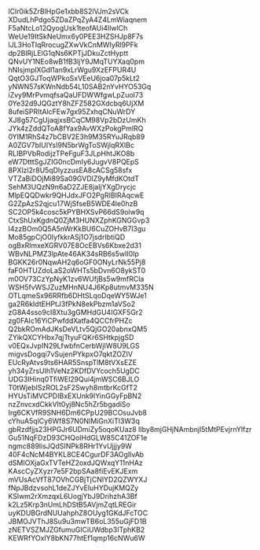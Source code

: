lClr0ik5ZrBlHpGe1xbb8S2lVJm2sVCk
XDudLhPdgo5ZDaZPqZyA4Z4LmWiaqnem
F5aNtcLo12QyogUsk1teofAUi4IlwlCh
WeUe19ItSkNeUmx6y0PEE3HZSHJp8F7s
lJL3HoTIqRrocugZXwVkCnMWIyRl9PFk
dp2BIRjLElG1qNs6KPTjJDkuZctHyptt
QNvUY1NEo8wB1fB3ljY9JMqTUYXaq0pm
hNIsjmplXGdl1an9xLrWgu9XzEFPUR4U
QqtO3GJToqWPkoSxVEeU6joa07p5kLt2
yNWN57sKWnNdb54L10SAB2nYvHYO53Gq
iZvy9MrPvmqfsaQaUFDWWfgwLpZuoI73
0Ye32d9JQGztY8hZFZ582GXdcbq6UjXM
8ufeiSPRItAlcFEw7gx95ZxhqCNuWrDY
XJ8g57CgUjaqjxsBCqCM98Vp2bDzUmKh
JYk4zZddQToA8fYax9AvWXzPokgPmlRQ
0YIM1RhS4z7bCBV2E3h9M35RYuJRqb89
A0ZGV7bIUIYsI9N5brWgToSWjlqRXlBc
RLIBPVbRodijzTPeFguF3JLpHhtJKO8b
eW7DtttSgJZIG0ncDmIy6JugvV8PQEpS
8PXlzl2r8U5qDlyzzusEA8cACSg58sfx
VTZaBiDOjMi89Sa09GVDlZ9yMfdKOtdT
SehM3UQzN9n6aD2ZJE8jaIjYXgDrycjc
MlpEQQDwkr9QHJdxJFO2PgRIBIRAqcwE
G2ZpAzS2qjcu17WjSfseB5WDE4le0hzB
SC2OP5k4cosc5kPYBHXSvP66dS9olw9q
CtxShUxKgdnQ0ZjM3HUNXZphKGNGGvp3
I4zzBOm0Q5A5nWrKkBU6CuZOHvB7l3gu
Mo85gpCjO0IyfkkrASj1O7jsdrIbtiQD
ogBxRlmxeXGRV07E8OcEBVs6Kbxe2d31
WBvNLPMZ3lpAte46AK34sRB6s5wlI0Ip
BGKK26r0NqwAH2q6oGF0ONyLrNk55Pj8
faF0HTUZdoLaS2oWHTs5bDvn6O8ykST0
m0OV73CzYpNyK1zv6WUfjBs5w9mfRCla
WSH5fvWSJZuzMHnNU4J6Kp8utmvM335N
OTLqmeSx96RRfb6DHtSLqoDqeWY5WJe1
ga2R6kIdtEHPtJ3fPkN8ekPbzm1aVSo2
zG8A4sso9cI8Xtu3gGMHdGU4IGXF5Gr2
zg0FAIc16YiCPwfddXatfa4QCCfrPHZc
Q2bkROmAdJKsDeVLtv5QjGO20abnxQM5
ZYikQXCYHbx7qjTtyuFQKr6SHtkpjgSD
v0EQxJvpIN29LfwbfnCerbWjIW8U9LGS
migvsDogqi7vSujenPYkpxO7qktZOZIV
EUcRyAtvs9ts6HAR5SnspTlM8tVXsEZE
yh34yZrsUIh1VeNz2KDfDVYcoch5UgDC
UDG3IHinq0TfiWEl29Qui4jmWSC6BJLO
T0tWjebISzROL2sF2Swyh8mtbrKcGfT2
HYUsTiMVCPDIBxEXUnk9lYinGGyFpBN2
nzZnvcxdCkkVIt0yj8Nc5hZr5bgadiSo
Irg6CKVfR9SNH6Dm6CPpU29BCOsuJvb8
cYhuA5qlCy6Wf8S7N0NIMiGnXiTl3W3q
gbRzdfjjs23HPGJr6UDmiZy5oqoKUaz8
lIby8mjGHjNAmbnjl5tMtPEvjrnYlfzr
Gu51NqFDzD93CHQoIHdGLW85C41ZOF1e
ngmc889lisJQdSINPk8RHr1YvUjjjy9W
40F4cNcM4BYKL8CE4CgurDF3AOgIlvAb
dSMIOXjaGxTVTeHZ2oxdJQWxqY11nHAz
KAscCyZXyzr7e5F2bpSAa8fiEvEKJExm
mVUsAcVfT87OVhCGBjTjCNlYD2QZWYXJ
fNpJBdzvsohL1deZJYvEIuHYDujKMQZy
KSlwm2rXmzqxL6UogjYbJ9DrihzhA3Bf
k2Lz5Krp3nUmLhDStB5AVjmZqtLREGir
uyKDUBGrdNUUahphZ8OUyg1GKdJFcTOC
JBMOJVThJ8Su9u3mwTB6oL355uGjFD1B
zNETVSZMJZGfumuGlCiUWdbp3ITphKB2
KEWRfYOxIY8bKN77htEf1qmp16cNWu6W
